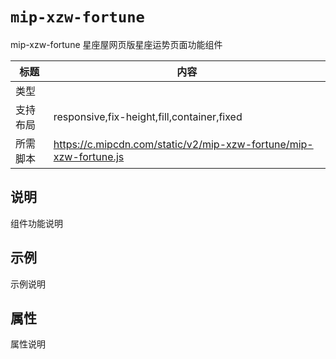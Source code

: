 # `mip-xzw-fortune`
mip-xzw-fortune 星座屋网页版星座运势页面功能组件

标题|内容
----|----
类型|
支持布局|responsive,fix-height,fill,container,fixed
所需脚本|https://c.mipcdn.com/static/v2/mip-xzw-fortune/mip-xzw-fortune.js

## 说明

组件功能说明

## 示例

示例说明
<mip-xzw-fortune></mip-xzw-fortune>
## 属性

属性说明
